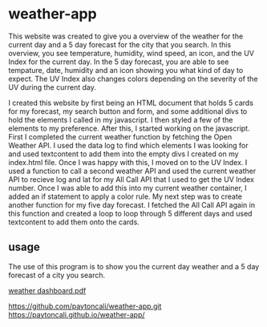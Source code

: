 # weather-app

This website was created to give you a overview of the weather for the current day and a 5 day forecast for the city that you search. In this overview, you see temperature, humidity, wind speed, an icon, and the UV Index for the current day. In the 5 day forecast, you are able to see tempature, date, humidity and an icon showing you what kind of day to expect. The UV Index also changes colors depending on the severity of the UV during the current day.

I created this website by first being an HTML document that holds 5 cards for my forecast, my search button and form, and some additional divs to hold the elements I called in my javascript. I then styled a few of the elements to my preference. After this, I started working on the javascript. First I completed the current weather function by fetching the Open Weather API. I used the data log to find which elements I was looking for and used textcontent to add them into the empty divs I created on my index.html file. Once I was happy with this, I moved on to the UV Index. I used a function to call a second weather API and used the current weather API to recieve log and lat for my All Call API that I used to get the UV Index number. Once I was able to add this into my current weather container, I added an if statement to apply a color rule. 
My next step was to create another function for my five day forecast. I fetched the All Call API again in this function and created a loop to loop through 5 different days and used textcontent to add them onto the cards. 

## usage

The use of this program is to show you the current day weather and a 5 day forecast of a city you search. 


[weather dashboard.pdf](https://github.com/paytoncali/weather-app/files/5923453/weather.dashboard.pdf)

https://github.com/paytoncali/weather-app.git
https://paytoncali.github.io/weather-app/